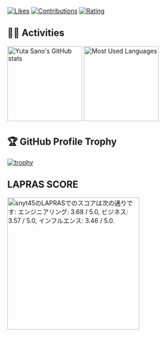 <a href="https://zenn.dev/snyt45"><img src="https://badgen.org/img/zenn/snyt45/likes?style=flat" alt="Likes" /></a>
<a href="https://qiita.com/snyt45"><img src="https://badgen.org/img/qiita/snyt45/contributions?style=flat-square" alt="Contributions" /></a>
<a href="https://atcoder.jp/users/snyt45?contestType=algo"><img src="https://badgen.org/img/atcoder/snyt45/rating/algorithm?style=flat" alt="Rating" /></a>

## 🏃‍♀️ Activities

<div>
  <img alt="Yuta Sano's GitHub stats" height="170px" src="https://github-readme-stats-snyt45.vercel.app/api?username=snyt45&show_icons=true&theme=gruvbox&layout=compact" />
  <img alt="Most Used Languages" height="170px" src="https://github-readme-stats-snyt45.vercel.app/api/top-langs/?username=snyt45&exclude_repo=_my-blog,_myblog,quartz-blog&hide=html,scilab,assembly,hack&theme=gruvbox&layout=compact" />
</div>

## 🏆 GitHub Profile Trophy

[![trophy](https://github-profile-trophy.vercel.app/?username=snyt45&theme=gruvbox&row=2&column=6)](https://github.com/ryo-ma/github-profile-trophy)

## LAPRAS SCORE

<!--START_SECTION:lapras-card-->
<p ><a href="https://lapras.com/public/snyt45" target="_blank" rel="noopener noreferrer"><img alt="snyt45のLAPRASでのスコアは次の通りです: エンジニアリング: 3.68 / 5.0, ビジネス: 3.57 / 5.0, インフルエンス: 3.46 / 5.0." src="https://lapras-card-generator.vercel.app/api/svg?e=3.68&b=3.57&i=3.46&b1=%23020E27&b2=%230E5593&i1=%23030E21&i2=%231688BF&l=ja" width="300" ></a></p>
<!--END_SECTION:lapras-card-->
